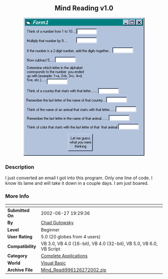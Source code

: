﻿<div align="center">

## Mind Reading v1\.0

<img src="PIC20026272034323741.gif">
</div>

### Description

I just converted an email I got into this program. Only one line of code. I know its lame and will take it down in a couple days. I am just boared.
 
### More Info
 


<span>             |<span>
---                |---
**Submitted On**   |2002-06-27 19:29:36
**By**             |[Chad Gutowsky](https://github.com/Planet-Source-Code/PSCIndex/blob/master/ByAuthor/chad-gutowsky.md)
**Level**          |Beginner
**User Rating**    |5.0 (20 globes from 4 users)
**Compatibility**  |VB 3\.0, VB 4\.0 \(16\-bit\), VB 4\.0 \(32\-bit\), VB 5\.0, VB 6\.0, VB Script
**Category**       |[Complete Applications](https://github.com/Planet-Source-Code/PSCIndex/blob/master/ByCategory/complete-applications__1-27.md)
**World**          |[Visual Basic](https://github.com/Planet-Source-Code/PSCIndex/blob/master/ByWorld/visual-basic.md)
**Archive File**   |[Mind\_Readi996126272002\.zip](https://github.com/Planet-Source-Code/chad-gutowsky-mind-reading-v1-0__1-36335/archive/master.zip)








